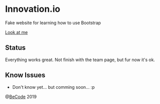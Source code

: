 # Innovation.io

Fake website for learning how to use Bootstrap

[Look at me]( https://scalajeremy.github.io/Innovation.io/)

## Status

Everything works great. Not finish with the team page, but fur now it's ok.

## Know Issues

* Don't know yet... but comming soon... :p

 @[BeCode](http://becode.org) 2019
